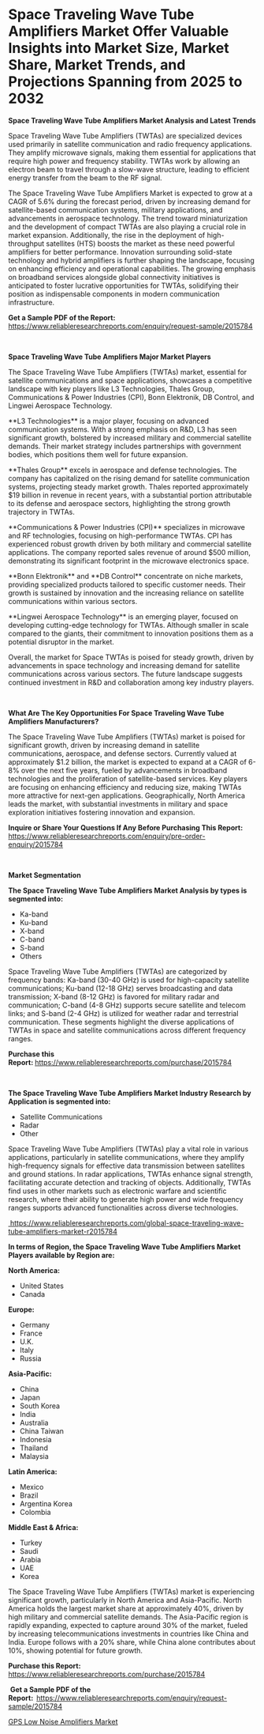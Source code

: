<p><h1>Space Traveling Wave Tube Amplifiers Market Offer Valuable Insights into Market Size, Market Share, Market Trends, and Projections Spanning from 2025 to 2032</h1></p><p><strong>Space Traveling Wave Tube Amplifiers Market Analysis and Latest Trends</strong></p>
<p><p>Space Traveling Wave Tube Amplifiers (TWTAs) are specialized devices used primarily in satellite communication and radio frequency applications. They amplify microwave signals, making them essential for applications that require high power and frequency stability. TWTAs work by allowing an electron beam to travel through a slow-wave structure, leading to efficient energy transfer from the beam to the RF signal.</p><p>The Space Traveling Wave Tube Amplifiers Market is expected to grow at a CAGR of 5.6% during the forecast period, driven by increasing demand for satellite-based communication systems, military applications, and advancements in aerospace technology. The trend toward miniaturization and the development of compact TWTAs are also playing a crucial role in market expansion. Additionally, the rise in the deployment of high-throughput satellites (HTS) boosts the market as these need powerful amplifiers for better performance. Innovation surrounding solid-state technology and hybrid amplifiers is further shaping the landscape, focusing on enhancing efficiency and operational capabilities. The growing emphasis on broadband services alongside global connectivity initiatives is anticipated to foster lucrative opportunities for TWTAs, solidifying their position as indispensable components in modern communication infrastructure.</p></p>
<p><strong>Get a Sample PDF of the Report:&nbsp;</strong> <a href="https://www.reliableresearchreports.com/enquiry/request-sample/2015784?utm_campaign=34&utm_medium=2&utm_source=Github&utm_content=ia&utm_term=17012025&utm_id=space-traveling-wave-tube-amplifiers">https://www.reliableresearchreports.com/enquiry/request-sample/2015784</a></p>
<p>&nbsp;</p>
<p><strong>Space Traveling Wave Tube Amplifiers Major Market Players</strong></p>
<p><p>The Space Traveling Wave Tube Amplifiers (TWTAs) market, essential for satellite communications and space applications, showcases a competitive landscape with key players like L3 Technologies, Thales Group, Communications & Power Industries (CPI), Bonn Elektronik, DB Control, and Lingwei Aerospace Technology.</p><p>**L3 Technologies** is a major player, focusing on advanced communication systems. With a strong emphasis on R&D, L3 has seen significant growth, bolstered by increased military and commercial satellite demands. Their market strategy includes partnerships with government bodies, which positions them well for future expansion.</p><p>**Thales Group** excels in aerospace and defense technologies. The company has capitalized on the rising demand for satellite communication systems, projecting steady market growth. Thales reported approximately $19 billion in revenue in recent years, with a substantial portion attributable to its defense and aerospace sectors, highlighting the strong growth trajectory in TWTAs.</p><p>**Communications & Power Industries (CPI)** specializes in microwave and RF technologies, focusing on high-performance TWTAs. CPI has experienced robust growth driven by both military and commercial satellite applications. The company reported sales revenue of around $500 million, demonstrating its significant footprint in the microwave electronics space.</p><p>**Bonn Elektronik** and **DB Control** concentrate on niche markets, providing specialized products tailored to specific customer needs. Their growth is sustained by innovation and the increasing reliance on satellite communications within various sectors.</p><p>**Lingwei Aerospace Technology** is an emerging player, focused on developing cutting-edge technology for TWTAs. Although smaller in scale compared to the giants, their commitment to innovation positions them as a potential disruptor in the market.</p><p>Overall, the market for Space TWTAs is poised for steady growth, driven by advancements in space technology and increasing demand for satellite communications across various sectors. The future landscape suggests continued investment in R&D and collaboration among key industry players.</p></p>
<p>&nbsp;</p>
<p><strong>What Are The Key Opportunities For Space Traveling Wave Tube Amplifiers Manufacturers?</strong></p>
<p><p>The Space Traveling Wave Tube Amplifiers (TWTAs) market is poised for significant growth, driven by increasing demand in satellite communications, aerospace, and defense sectors. Currently valued at approximately $1.2 billion, the market is expected to expand at a CAGR of 6-8% over the next five years, fueled by advancements in broadband technologies and the proliferation of satellite-based services. Key players are focusing on enhancing efficiency and reducing size, making TWTAs more attractive for next-gen applications. Geographically, North America leads the market, with substantial investments in military and space exploration initiatives fostering innovation and expansion.</p></p>
<p><strong>Inquire or Share Your Questions If Any Before Purchasing This Report:</strong> <a href="https://www.reliableresearchreports.com/enquiry/pre-order-enquiry/2015784?utm_campaign=34&utm_medium=2&utm_source=Github&utm_content=ia&utm_term=17012025&utm_id=space-traveling-wave-tube-amplifiers">https://www.reliableresearchreports.com/enquiry/pre-order-enquiry/2015784</a></p>
<p>&nbsp;</p>
<p><strong>Market Segmentation</strong></p>
<p><strong>The Space Traveling Wave Tube Amplifiers Market Analysis by types is segmented into:</strong></p>
<p><ul><li>Ka-band</li><li>Ku-band</li><li>X-band</li><li>C-band</li><li>S-band</li><li>Others</li></ul></p>
<p><p>Space Traveling Wave Tube Amplifiers (TWTAs) are categorized by frequency bands: Ka-band (30-40 GHz) is used for high-capacity satellite communications; Ku-band (12-18 GHz) serves broadcasting and data transmission; X-band (8-12 GHz) is favored for military radar and communication; C-band (4-8 GHz) supports secure satellite and telecom links; and S-band (2-4 GHz) is utilized for weather radar and terrestrial communication. These segments highlight the diverse applications of TWTAs in space and satellite communications across different frequency ranges.</p></p>
<p><strong>Purchase this Report:&nbsp;</strong><a href="https://www.reliableresearchreports.com/purchase/2015784?utm_campaign=34&utm_medium=2&utm_source=Github&utm_content=ia&utm_term=17012025&utm_id=space-traveling-wave-tube-amplifiers">https://www.reliableresearchreports.com/purchase/2015784</a></p>
<p>&nbsp;</p>
<p><strong>The Space Traveling Wave Tube Amplifiers Market Industry Research by Application is segmented into:</strong></p>
<p><ul><li>Satellite Communications</li><li>Radar</li><li>Other</li></ul></p>
<p><p>Space Traveling Wave Tube Amplifiers (TWTAs) play a vital role in various applications, particularly in satellite communications, where they amplify high-frequency signals for effective data transmission between satellites and ground stations. In radar applications, TWTAs enhance signal strength, facilitating accurate detection and tracking of objects. Additionally, TWTAs find uses in other markets such as electronic warfare and scientific research, where their ability to generate high power and wide frequency ranges supports advanced functionalities across diverse technologies.</p></p>
<p><a href="https://www.reliableresearchreports.com/global-space-traveling-wave-tube-amplifiers-market-r2015784?utm_campaign=34&utm_medium=2&utm_source=Github&utm_content=ia&utm_term=17012025&utm_id=space-traveling-wave-tube-amplifiers">&nbsp;https://www.reliableresearchreports.com/global-space-traveling-wave-tube-amplifiers-market-r2015784</a></p>
<p><strong>In terms of Region, the Space Traveling Wave Tube Amplifiers Market Players available by Region are:</strong></p>
<p>
    <p> <strong> North America: </strong>
        <ul>
            <li>United States</li>
            <li>Canada</li>
        </ul>
        </p> 
    <p> <strong> Europe: </strong>
        <ul>
            <li>Germany</li>
            <li>France</li>
            <li>U.K.</li>
            <li>Italy</li>
            <li>Russia</li>
        </ul>
        </p> 
    <p> <strong> Asia-Pacific: </strong>
        <ul>
            <li>China</li>
            <li>Japan</li>
            <li>South Korea</li>
            <li>India</li>
            <li>Australia</li>
            <li>China Taiwan</li>
            <li>Indonesia</li>
            <li>Thailand</li>
            <li>Malaysia</li>
        </ul>
        </p> 
    <p> <strong> Latin America: </strong>
        <ul>
            <li>Mexico</li>
            <li>Brazil</li>
            <li>Argentina Korea</li>
            <li>Colombia</li>
        </ul>
        </p> 
    <p> <strong> Middle East & Africa: </strong>
        <ul>
            <li>Turkey</li>
            <li>Saudi</li>
            <li>Arabia</li>
            <li>UAE</li>
            <li>Korea</li>
        </ul>
    </p>
    </p>
<p><p>The Space Traveling Wave Tube Amplifiers (TWTAs) market is experiencing significant growth, particularly in North America and Asia-Pacific. North America holds the largest market share at approximately 40%, driven by high military and commercial satellite demands. The Asia-Pacific region is rapidly expanding, expected to capture around 30% of the market, fueled by increasing telecommunications investments in countries like China and India. Europe follows with a 20% share, while China alone contributes about 10%, showing potential for future growth.</p></p>
<p><strong>Purchase this Report: </strong><a href="https://www.reliableresearchreports.com/purchase/2015784?utm_campaign=34&utm_medium=2&utm_source=Github&utm_content=ia&utm_term=17012025&utm_id=space-traveling-wave-tube-amplifiers">https://www.reliableresearchreports.com/purchase/2015784</a></p>
<p>&nbsp;<strong>Get a Sample PDF of the Report:&nbsp;&nbsp;</strong><a href="https://www.reliableresearchreports.com/enquiry/request-sample/2015784?utm_campaign=34&utm_medium=2&utm_source=Github&utm_content=ia&utm_term=17012025&utm_id=space-traveling-wave-tube-amplifiers">https://www.reliableresearchreports.com/enquiry/request-sample/2015784</a></p>
<p><strong></strong></p>
<p><p><a href="https://github.com/guneycigdem35/Market-Research-Report-List-5/blob/main/gps-low-noise-amplifiers-market.md?utm_campaign=34&utm_medium=2&utm_source=Github&utm_content=ia&utm_term=17012025&utm_id=space-traveling-wave-tube-amplifiers">GPS Low Noise Amplifiers Market</a></p></p>